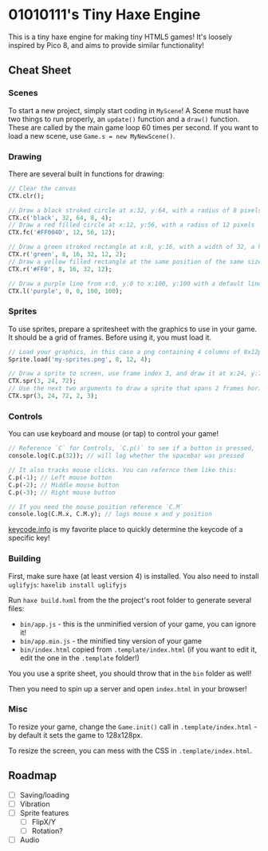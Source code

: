 # 01010111's Tiny Haxe Engine

This is a tiny haxe engine for making tiny HTML5 games! It's loosely inspired by Pico 8, and aims to provide similar functionality!

## Cheat Sheet

### Scenes

To start a new project, simply start coding in `MyScene`! A Scene must have two things to run properly, an `update()` function and a `draw()` function. These are called by the main game loop 60 times per second. If you want to load a new scene, use `Game.s = new MyNewScene()`.

### Drawing

There are several built in functions for drawing:

```haxe
// Clear the canvas
CTX.clr();

// Draw a black stroked circle at x:32, y:64, with a radius of 8 pixels, and a line width of 4
CTX.c('black', 32, 64, 8, 4);
// Draw a red filled circle at x:12, y:56, with a radius of 12 pixels
CTX.fc('#FF004D', 12, 56, 12);

// Draw a green stroked rectangle at x:8, y:16, with a width of 32, a height of 12, and a line width of 2 pixels
CTX.r('green', 8, 16, 32, 12, 2);
// Draw a yellow filled rectangle at the same position of the same size
CTX.r('#FF0', 8, 16, 32, 12);

// Draw a purple line from x:0, y:0 to x:100, y:100 with a default line width of 1 pixel
CTX.l('purple', 0, 0, 100, 100);
```

### Sprites

To use sprites, prepare a spritesheet with the graphics to use in your game. It should be a grid of frames. Before using it, you must load it.

```haxe
// Load your graphics, in this case a png containing 4 columns of 8x12px sprites, best to be done in your Scene's constructor
Sprite.load('my-sprites.png', 8, 12, 4);

// Draw a sprite to screen, use frame index 3, and draw it at x:24, y:72
CTX.spr(3, 24, 72);
// Use the next two arguments to draw a sprite that spans 2 frames horizontally, and 3 vertically
CTX.spr(3, 24, 72, 2, 3);
```

### Controls

You can use keyboard and mouse (or tap) to control your game!

```haxe
// Reference `C` for Controls, `C.p()` to see if a button is pressed, `C.jp()` to see if a button was just pressed. Just pass through the keycode of the key you want to check!
console.log(C.p(32)); // will log whether the spacebar was pressed

// It also tracks mouse clicks. You can refernce them like this:
C.p(-1); // Left mouse button
C.p(-2); // Middle mouse button
C.p(-3); // Right mouse button

// If you need the mouse position reference `C.M`
console.log(C.M.x, C.M.y); // logs mouse x and y position
```

[keycode.info](https://keycode.info/) is my favorite place to quickly determine the keycode of a specific key!

### Building

First, make sure haxe (at least version 4) is installed. You also need to install `uglifyjs`:
```haxelib install uglifyjs```

Run `haxe build.hxml` from the the project's root folder to generate several files:
- `bin/app.js` - this is the unminified version of your game, you can ignore it!
- `bin/app.min.js` - the minified tiny version of your game
- `bin/index.html` copied from `.template/index.html` (if you want to edit it, edit the one in the `.template` folder!)

You you use a sprite sheet, you should throw that in the `bin` folder as well!

Then you need to spin up a server and open `index.html` in your browser!

### Misc

To resize your game, change the `Game.init()` call in `.template/index.html` - by default it sets the game to 128x128px.

To resize the screen, you can mess with the CSS in `.template/index.html`.

## Roadmap

- [ ] Saving/loading
- [ ] Vibration
- [ ] Sprite features
  - [ ] FlipX/Y
  - [ ] Rotation?
- [ ] Audio